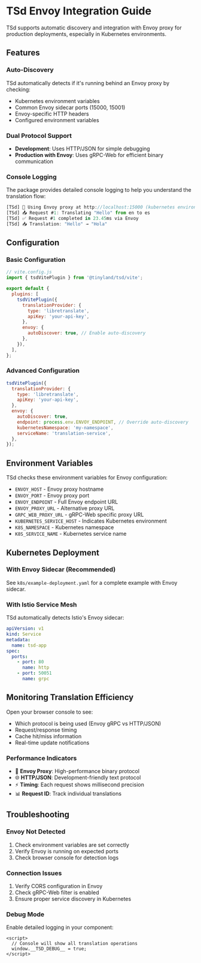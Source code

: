# TSd Envoy Integration Guide

TSd supports automatic discovery and integration with Envoy proxy for production deployments, especially in Kubernetes environments.

## Features

### Auto-Discovery

TSd automatically detects if it's running behind an Envoy proxy by checking:

- Kubernetes environment variables
- Common Envoy sidecar ports (15000, 15001)
- Envoy-specific HTTP headers
- Configured environment variables

### Dual Protocol Support

- **Development**: Uses HTTP/JSON for simple debugging
- **Production with Envoy**: Uses gRPC-Web for efficient binary communication

### Console Logging

The package provides detailed console logging to help you understand the translation flow:

```javascript
[TSd] 🚀 Using Envoy proxy at http://localhost:15000 (kubernetes environment)
[TSd] 📤 Request #1: Translating "Hello" from en to es
[TSd] ✅ Request #1 completed in 23.45ms via Envoy
[TSd] 📥 Translation: "Hello" → "Hola"
```

## Configuration

### Basic Configuration

```javascript
// vite.config.js
import { tsdVitePlugin } from '@tinyland/tsd/vite';

export default {
  plugins: [
    tsdVitePlugin({
      translationProvider: {
        type: 'libretranslate',
        apiKey: 'your-api-key',
      },
      envoy: {
        autoDiscover: true, // Enable auto-discovery
      },
    }),
  ],
};
```

### Advanced Configuration

```javascript
tsdVitePlugin({
  translationProvider: {
    type: 'libretranslate',
    apiKey: 'your-api-key',
  },
  envoy: {
    autoDiscover: true,
    endpoint: process.env.ENVOY_ENDPOINT, // Override auto-discovery
    kubernetesNamespace: 'my-namespace',
    serviceName: 'translation-service',
  },
});
```

## Environment Variables

TSd checks these environment variables for Envoy configuration:

- `ENVOY_HOST` - Envoy proxy hostname
- `ENVOY_PORT` - Envoy proxy port
- `ENVOY_ENDPOINT` - Full Envoy endpoint URL
- `ENVOY_PROXY_URL` - Alternative proxy URL
- `GRPC_WEB_PROXY_URL` - gRPC-Web specific proxy URL
- `KUBERNETES_SERVICE_HOST` - Indicates Kubernetes environment
- `K8S_NAMESPACE` - Kubernetes namespace
- `K8S_SERVICE_NAME` - Kubernetes service name

## Kubernetes Deployment

### With Envoy Sidecar (Recommended)

See `k8s/example-deployment.yaml` for a complete example with Envoy sidecar.

### With Istio Service Mesh

TSd automatically detects Istio's Envoy sidecar:

```yaml
apiVersion: v1
kind: Service
metadata:
  name: tsd-app
spec:
  ports:
    - port: 80
      name: http
    - port: 50051
      name: grpc
```

## Monitoring Translation Efficiency

Open your browser console to see:

- Which protocol is being used (Envoy gRPC vs HTTP/JSON)
- Request/response timing
- Cache hit/miss information
- Real-time update notifications

### Performance Indicators

- 🚀 **Envoy Proxy**: High-performance binary protocol
- 🌐 **HTTP/JSON**: Development-friendly text protocol
- ⚡ **Timing**: Each request shows millisecond precision
- 📊 **Request ID**: Track individual translations

## Troubleshooting

### Envoy Not Detected

1. Check environment variables are set correctly
2. Verify Envoy is running on expected ports
3. Check browser console for detection logs

### Connection Issues

1. Verify CORS configuration in Envoy
2. Check gRPC-Web filter is enabled
3. Ensure proper service discovery in Kubernetes

### Debug Mode

Enable detailed logging in your component:

```svelte
<script>
  // Console will show all translation operations
  window.__TSD_DEBUG__ = true;
</script>
```
